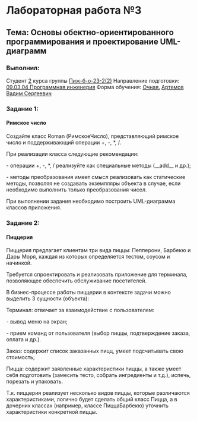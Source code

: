 <h1> Лабораторная работа №3 </h1>
<h2>  Тема: Основы обектно-ориентированного программирования и проектирование UML-диаграмм </h2>
<h3>Выполнил:</h3>
Студент <u>2</u> курса группы <u>Пиж-б-о-23-2(2)</u>
Направление подготовки: <u>09.03.04 Программная инженерия</u>
Форма обучения: <u>Очная.</u>
<u>Артемов Вадим Сергеевич</u>

<h3>Задание 1:</h3>
<h4>Римское число</h4>
<p>Создайте класс Roman (РимскоеЧисло), представляющий римское число и поддерживающий операции +, -, *, /.</p>
<p>При реализации класса следующие рекомендации:</p>
<p>- операции +, -, *, / реализуйте как специальные методы (__add__ и др.);</p>
<p>- методы преобразования имеет смысл реализовать как статические методы, позволяя не создавать экземпляры объекта в случае, 
  если необходимо выполнить только преобразования чисел.</p>
<p>При выполнении задания необходимо построить UML-диаграмма классов приложения.</p>

<h3>Задание 2:</h3>
<h4>Пиццерия</h4>
<p>Пиццерия предлагает клиентам три вида пиццы: Пепперони, Барбекю и Дары Моря, каждая из которых определяется тестом, соусом и начинкой.</p>
<p>Требуется спроектировать и реализовать приложение для терминала, позволяющее обеспечить обслуживание посетителей.</p>
<p>В бизнес-процессе работы пиццерии в контексте задачи можно выделить 3 сущности (объекта):</p>
<p>Терминал: отвечает за взаимодействие с пользователем:</p>
<p>- вывод меню на экран;</p>
<p>- прием команд от пользователя (выбор пиццы, подтверждение заказа, оплата и др.).</p>
<p>Заказ: содержит список заказанных пицц, умеет подсчитывать свою стоимость;</p>
<p>Пицца: содержит заявленные характеристики пиццы, а также умеет себя подготовить (замесить тесто, собрать ингредиенты и т.д.), испечь, порезать и упаковать.</p>
<p>Т.к. пиццерия реализует несколько видов пиццы, которые различаются характеристиками, логично будет сделать общий класс Пицца, 
  а в дочерних классах (например, классе ПиццаБарбекю) уточнить характеристики конкретной пиццы.</p>
